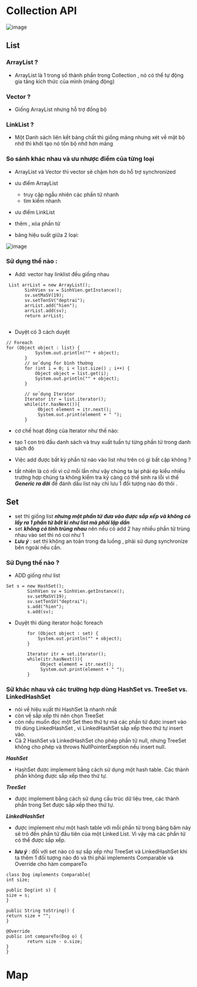 # Collection API

![image](https://cloud.githubusercontent.com/assets/18228937/23403676/b88927fe-fde3-11e6-949f-1f46bf47de95.png)

## List 

### ArrayList ?
+ ArrayList là 1 trong số thành phần trong Collection , nó có thể tự động gia tăng kích thức của mình (mảng động)

### Vector ?
+ Giống ArrayList nhưng hỗ trợ đồng bộ 

### LinkList ?
+ Một Danh sách liên kết bảng chất thì giống mảng nhưng xét về mặt bộ nhớ thì khởi tạo nó tốn bộ nhớ hơn mảng 

### So sánh khác nhau và ưu nhược điểm của từng loại 

+ ArrayList và Vector thì vector sẽ chậm hơn do hỗ trợ synchronized
+ ưu điểm ArrayList 
  + truy cập ngẫu nhiên các phần tử nhanh
  + tìm kiếm nhanh
+ ưu điểm LinkList
 + thêm , xóa phần tử 
 
+ bảng hiệu suất giữa 2 loại:

 ![image](https://cloud.githubusercontent.com/assets/18228937/23403021/b2ce90c2-fde0-11e6-9928-840bc454a43f.png)
 
 ### Sử dụng thế nào :
 
+ Add: vector hay linklist đều giống nhau
 ```
  List arrList = new ArrayList();
        SinhVien sv = SinhVien.getInstance();
        sv.setMaSV(19);
        sv.setTenSV("deptrai");
        arrList.add("hien");
        arrList.add(sv);
        return arrList;
        
 ```
 
+ Duyệt có 3 cách duyệt 
 ```
 // Foreach
 for (Object object : list) {
            System.out.println("" + object);
        }
        // sử dụng for bình thường 
        for (int i = 0; i < list.size() ; i++) {
            Object object = list.get(i);
            System.out.println("" + object);
        }
        
        // sử dụng Iterator
        Iterator itr = list.iterator();
        while(itr.hasNext()){
             Object element = itr.next();
             System.out.print(element + " ");
        }
 ```
 
+ cơ chế hoạt động của Iterator như thế nào:
 + tạo 1 con trỏ đầu danh sách và truy xuất tuần tự từng phần tử trong danh sách đó

+ Việc add được bất kỳ phần tử nào vào list như trên có gì bất cập không ?
 + tất nhiên là có rồi vì cứ mỗi lần như vậy chúng ta lại phải ép kiểu nhiều trường hợp chúng ta không kiểm tra kỹ càng có thể 
 sinh ra lỗi vì thế ***Generic ra đời*** để đánh dấu list này chỉ lưu 1 đối tượng nào đó thôi .
 
## Set

+ set thì giống list ***nhưng một phần tử đưa vào được sắp xếp và không có lấy ra 1 phần tử bất kì như list mà phải lặp dần*** 
+ set ***không có tính trùng nhau*** nên nếu có add 2 hay nhiều phần tử trùng nhau vào set thì nó coi như 1 
+ ***Lưu ý*** : set thì không an toàn trong đa luồng , phải sử dụng synchronize bên ngoài nếu cần. 

### Sử Dụng thế nào ?

+ ADD giống như list
```
Set s = new HashSet();
        SinhVien sv = SinhVien.getInstance();
        sv.setMaSV(19);
        sv.setTenSV("deptrai");
        s.add("hien");
        s.add(sv);
```

+ Duyệt thì dùng iterator hoặc foreach
```
        for (Object object : set) {
            System.out.println("" + object);
        }
       
        Iterator itr = set.iterator();
        while(itr.hasNext()){
             Object element = itr.next();
             System.out.print(element + " ");
        }
```

### Sử khác nhau và các trường hợp dùng HashSet vs. TreeSet vs. LinkedHashSet
+ nói về hiệu xuất thì HashSet là nhanh nhất 
+ còn về sắp xếp thì nên chọn TreeSet
+ còn nếu muốn đọc một Set theo thứ tự mà các phần tử được insert vào thì dùng LinkedHashSet , vì LinkedHashSet sắp xếp theo thứ tự insert vào.
+ Cả 2 HashSet và LinkedHashSet cho phép phần tử null, nhưng TreeSet không cho phép và throws NullPointerExeption nếu insert null.

***HashSet***
+ HashSet được implement bằng cách sử dụng một hash table. Các thành phần không được sắp xếp theo thứ tự.

***TreeSet***
+ được implement bằng cách sử dụng cấu trúc dữ liệu tree, các thành phần trong Set được sắp xếp theo thứ tự.

***LinkedHashSet***
+  được implement như một hash table với mỗi phần tử trong bảng băm này sẽ trỏ đến phần tử đầu tiên của một Linked List. Vì vậy mà các phần tử có thể được sắp xếp.

+ ***lưu ý*** : đối với set nào có sự sắp xếp như TreeSet và LinkedHashSet khi ta thêm 1 đối tượng nào đó và thì phải implements Comparable và Override cho hàm compareTo 

```
class Dog implements Comparable{
int size;

public Dog(int s) {
size = s;
}

public String toString() {
return size + "";
}

@Override
public int compareTo(Dog o) {
        return size - o.size;
}
}
```
# Map 
